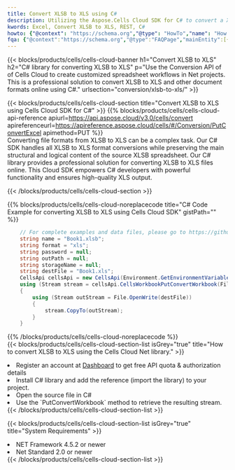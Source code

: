```yaml
---
title: Convert XLSB to XLS using C# 
description: Utilizing the Aspose.Cells Cloud SDK for C# to convert a XLSB format file to a XLS format file. 
kwords: Excel, Convert XLSB to XLS, REST, C#
howto: {"@context": "https://schema.org","@type": "HowTo","name": "How to convert XLSB to XLS using the Cells Cloud Net library.","description": "How to convert XLSB to XLS using the Cells Cloud Net library.","image": {"@type": "ImageObject"},"url": "/net/conversion/xlsb-to-xls/","step": [{ "@type": "HowToStep","name": "How to convert XLSB to XLS using the Cells Cloud Net library. step 1", "image": {"@type": "ImageObject",},"url": "/net/conversion/xlsb-to-xls/","text": "Register an account at <a href='https://dashboard.aspose.cloud/'>Dashboard</a> to get free API quota & authorization details",},{ "@type": "HowToStep","name": "How to convert XLSB to XLS using the Cells Cloud Net library. step 1", "image": {"@type": "ImageObject",},"url": "/net/conversion/xlsb-to-xls/","text": "Install C# library and add the reference (import the library) to your project.",},{ "@type": "HowToStep","name": "How to convert XLSB to XLS using the Cells Cloud Net library. step 1", "image": {"@type": "ImageObject",},"url": "/net/conversion/xlsb-to-xls/","text": "Open the source file in C#",},{ "@type": "HowToStep","name": "How to convert XLSB to XLS using the Cells Cloud Net library. step 1", "image": {"@type": "ImageObject",},"url": "/net/conversion/xlsb-to-xls/","text": "Use the `PutConvertWorkbook` method to retrieve the resulting stream.",}, ],"supply": {"@type": "HowToSupply","name": "document"},"tool": [{"@type": "HowToTool","name": "Visual Studio, Visual Studio Code, Rider "},{"@type": "HowToTool","name": "Aspose Cells"}],"totalTime": "PT6M"}
fqa: {"@context":"https://schema.org","@type":"FAQPage","mainEntity":[{"@type":"Question","name":"Why convert file formats in C# using REST API?","acceptedAnswer":{"@type":"Answer","text":"Documents are encoded in many ways, and some files may be incompatible with the software you use. To open and read such files, just convert them to appropriate file formats.<br/><ol><li>Install .NET SDK and add the reference (import the library) to your project.</li><li>Open the source file in C# using REST API.</li><li>Call the PutConvertWorkbookRequest() method, passing an output filename with required extension.</li><li>Get the result of conversion as a separate file.</li></ol>"}},{"@type":"Question","name":"What file formats can I convert with your C# library?","acceptedAnswer":{"@type":"Answer","text":"We support a variety of file formats for conversion using .NET library, including XLSX, Excel, xls , PDF, CSV, HTML, Markdown, XML, PNG, JPG, TIFF, Json, TXT and many more."}},{"@type":"Question","name":"What is the maximum allowed file size for conversion using this .NET library?","acceptedAnswer":{"@type":"Answer","text":"There are no file size limits for format conversions using .NET library."}}]}
---
```



{{< blocks/products/cells/cells-cloud-banner h1="Convert XLSB to XLS" h2="C# library for converting XLSB to XLS" p="Use the Conversion API of of Cells Cloud to create customized spreadsheet workflows in Net projects. This is a professional solution to convert XLSB to XLS and other document formats online using C#." urlsection="conversion/xlsb-to-xls/" >}}

{{< blocks/products/cells/cells-cloud-section  title="Convert XLSB to XLS using Cells Cloud SDK for C#" >}}
{{% blocks/products/cells/cells-cloud-api-reference  apiurl=https://api.aspose.cloud/v3.0/cells/convert  apireferenceurl=https://apireference.aspose.cloud/cells/#/Conversion/PutConvertExcel  apimethod=PUT %}}
<br/>
Converting file formats from XLSB to XLS can be a complex task. Our C# SDK handles all XLSB to XLS format conversions while preserving the main structural and logical content of the source XLSB spreadsheet. Our C# library provides a professional solution for converting XLSB to XLS files online. This Cloud SDK empowers C# developers with powerful functionality and ensures high-quality XLS output.

{{< /blocks/products/cells/cells-cloud-section >}}

{{% blocks/products/cells/cells-cloud-noreplacecode title="C# Code Example for converting XLSB to XLS using Cells Cloud SDK" gistPath="" %}}
 
```cs
    // For complete examples and data files, please go to https://github.com/aspose-cells-cloud/aspose-cells-cloud-dotnet/
    string name = "Book1.xlsb";
    string format = "xls";
    string password = null;
    string outPath = null;
    string storageName = null;
    string destFile = "Book1.xls";
    CellsApi cellsApi = new CellsApi(Environment.GetEnvironmentVariable("ProductClientId"), Environment.GetEnvironmentVariable("ProductClientSecret"));
    using (Stream stream = cellsApi.CellsWorkbookPutConvertWorkbook(File.OpenRead(name), format, password, outPath, storageName))
    {
        using (Stream outStream = File.OpenWrite(destFile))
        {
            stream.CopyTo(outStream);
        }
    }
```
 
{{% /blocks/products/cells/cells-cloud-noreplacecode  %}}
<br/>
{{< blocks/products/cells/cells-cloud-section-list isGrey="true"  title="How to convert XLSB to XLS using the Cells Cloud Net library." >}}
<li>Register an account at <a href="https://dashboard.aspose.cloud/">Dashboard</a> to get free API quota & authorization details</li>
<li>Install C# library and add the reference (import the library) to your project.</li>
<li>Open the source file in C#</li>
<li>Use the `PutConvertWorkbook` method to retrieve the resulting stream.</li>
{{< /blocks/products/cells/cells-cloud-section-list >}}

{{< blocks/products/cells/cells-cloud-section-list isGrey="true"  title="System Requirements" >}}
<li>NET Framework 4.5.2 or newer</li>
<li>Net Standard 2.0 or newer</li>
{{< /blocks/products/cells/cells-cloud-section-list >}}
